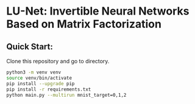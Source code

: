 # LU-Net: Invertible Neural Networks Based on Matrix Factorization

## Quick Start:
Clone this repository and go to directory.
```bash
python3 -m venv venv
source venv/bin/activate
pip install --upgrade pip
pip install -r requirements.txt
python main.py --multirun mnist_target=0,1,2
```